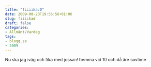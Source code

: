 ```yaml
---
title: "fiiiika:D"
date: 2009-08-23T19:56:58+01:00
slug: fiiiikad
draft: false
categories:
- Allmänt/Vardag
tags:
- blogg.se
- 2009
---
```

Nu ska jag iväg och fika med jossan! hemma vid 10 och då äre sovtime